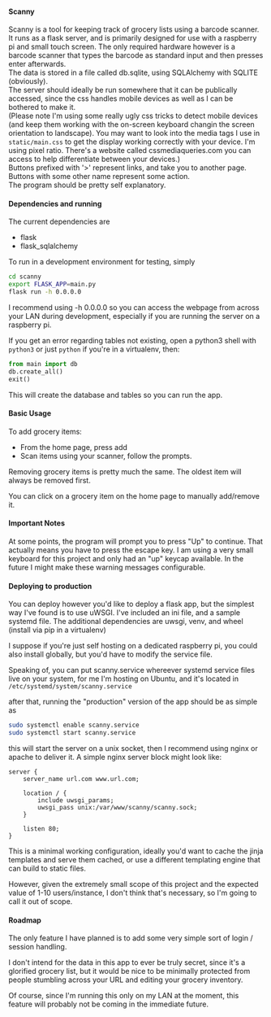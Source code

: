 #### Scanny
Scanny is a tool for keeping track of grocery lists using a barcode scanner. It runs as a flask server, and is primarily designed for use with a raspberry pi and small touch screen. The only required hardware however is a barcode scanner that types the barcode as standard input and then presses enter afterwards.   
The data is stored in a file called db.sqlite, using SQLAlchemy with SQLITE (obviously).  
The server should ideally be run somewhere that it can be publically accessed, since the css handles mobile devices as well as I can be bothered to make it.  
(Please note I'm using some really ugly css tricks to detect mobile devices (and keep them working with the on-screen keyboard changin the screen orientation to landscape). You may want to look into the media tags I use in `static/main.css` to get the display working correctly with your device. I'm using pixel ratio. There's a website called cssmediaqueries.com you can access to help differentiate between your devices.)  
Buttons prefixed with '>' represent links, and take you to another page. Buttons with some other name represent some action.  
The program should be pretty self explanatory.

#### Dependencies and running
The current dependencies are  
* flask
* flask_sqlalchemy

To run in a development environment for testing, simply
```bash
cd scanny
export FLASK_APP=main.py
flask run -h 0.0.0.0
```
I recommend using -h 0.0.0.0 so you can access the webpage from across your LAN during development, especially if you are running the server on a raspberry pi.

If you get an error regarding tables not existing, open a python3 shell with `python3` or just `python` if you're in a virtualenv, then:

```python
from main import db
db.create_all()
exit()
```

This will create the database and tables so you can run the app.

#### Basic Usage
To add grocery items:  
- From the home page, press add
- Scan items using your scanner, follow the prompts.

Removing grocery items is pretty much the same. The oldest item will always be removed first.

You can click on a grocery item on the home page to manually add/remove it.


#### Important Notes
At some points, the program will prompt you to press "Up" to continue. That actually means you have to press the escape key. I am using a very small keyboard for this project and only had an "up" keycap available. In the future I might make these warning messages configurable.

#### Deploying to production
You can deploy however you'd like to deploy a flask app, but the simplest way I've found is to use uWSGI. I've included an ini file, and a sample systemd file. The additional dependencies are uwsgi, venv, and wheel (install via pip in a virtualenv)

I suppose if you're just self hosting on a dedicated raspberry pi, you could also install globally, but you'd have to modify the service file.

Speaking of, you can put scanny.service whereever systemd service files live on your system, for me I'm hosting on Ubuntu, and it's located in `/etc/systemd/system/scanny.service`

after that, running the "production" version of the app should be as simple as 

```bash
sudo systemctl enable scanny.service
sudo systemctl start scanny.service
```

this will start the server on a unix socket, then I recommend using nginx or apache to deliver it.
A simple nginx server block might look like:

```
server {
	server_name url.com www.url.com;
	
	location / {
		include uwsgi_params;
		uwsgi_pass unix:/var/www/scanny/scanny.sock;
	}
	
	listen 80;
}
```

This is a minimal working configuration, ideally you'd want to cache the jinja templates and serve them cached, or use a different templating engine that can build to static files. 

However, given the extremely small scope of this project and the expected value of 1-10 users/instance, I don't think that's necessary, so I'm going to call it out of scope.


#### Roadmap
The only feature I have planned is to add some very simple sort of login / session handling. 

I don't intend for the data in this app to ever be truly secret, since it's a glorified grocery list, but it would be nice to be minimally protected from people stumbling across your URL and editing your grocery inventory.

Of course, since I'm running this only on my LAN at the moment, this feature will probably not be coming in the immediate future.
